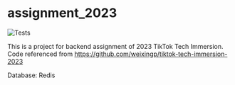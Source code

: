 # assignment_2023

![Tests](https://github.com/TikTokTechImmersion/assignment_demo_2023/actions/workflows/test.yml/badge.svg)

This is a project for backend assignment of 2023 TikTok Tech Immersion.    
Code referenced from https://github.com/weixingp/tiktok-tech-immersion-2023

Database: Redis
